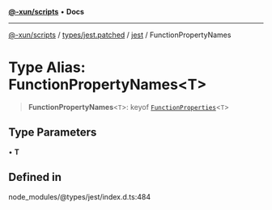 [**@-xun/scripts**](../../../../../README.md) • **Docs**

***

[@-xun/scripts](../../../../../README.md) / [types/jest.patched](../../../README.md) / [jest](../README.md) / FunctionPropertyNames

# Type Alias: FunctionPropertyNames\<T\>

> **FunctionPropertyNames**\<`T`\>: keyof [`FunctionProperties`](FunctionProperties.md)\<`T`\>

## Type Parameters

• **T**

## Defined in

node\_modules/@types/jest/index.d.ts:484
